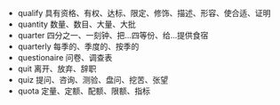 - qualify 具有资格、有权、达标、限定、修饰、描述、形容、使合适、证明
- quantity 数量、数目、大量、大批
- quarter 四分之一、一刻钟、把...四等份、给...提供食宿
- quarterly 每季的、季度的、按季的
- questionaire 问卷、调查表
- quit 离开、放弃、辞职
- quiz 提问、咨询、测验、盘问、挖苦、张望
- quota 定量、定额、配额、限额、指标